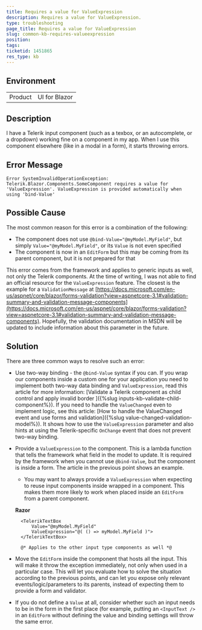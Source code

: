 ```yaml
---
title: Requires a value for ValueExpression
description: Requires a value for ValueExpression.
type: troubleshooting
page_title: Requires a value for ValueExpression
slug: common-kb-requires-valueexpression
position: 
tags: 
ticketid: 1451865
res_type: kb
---
```


## Environment

<table>
    <tbody>
        <tr>
            <td>Product</td>
            <td>UI for Blazor</td>
        </tr>
    </tbody>
</table>

## Description

I have a Telerik input component (such as a texbox, or an autocomplete, or a dropdown) working fine on a component in my app. When I use this component elsewhere (like in a modal in a form), it starts throwing errors.

## Error Message

`Error SystemInvalidOperationException: Telerik.Blazor.Components.SomeComponent requires a value for 'ValueExpression'. ValueExpression is provided automatically when using 'bind-Value'`

## Possible Cause

The most common reason for this error is a combination of the following:

* The component does not use `@bind-Value="@myModel.MyField"`, but simply `Value="@myModel.MyField"`, or its `Value` is not even specified
* The component is now in an `EditForm` but this may be coming from its parent component, but it is not prepared for that

This error comes from the framework and applies to generic inputs as well, not only the Telerik components. At the time of writing, I was not able to find an official resource for the `ValueExpression` feature. The closest is the example for a `ValidationMessage` at [https://docs.microsoft.com/en-us/aspnet/core/blazor/forms-validation?view=aspnetcore-3.1#validation-summary-and-validation-message-components](https://docs.microsoft.com/en-us/aspnet/core/blazor/forms-validation?view=aspnetcore-3.1#validation-summary-and-validation-message-components). Hopefully, the validation documentation in MSDN will be updated to include information about this parameter in the future.

## Solution

There are three common ways to resolve such an error:

* Use two-way binding - the `@bind-Value` syntax if you can. If you wrap our components inside a custom one for your application you need to implement both two-way data binding and `ValueExpression`, read this article for more information: [Validate a Telerik component as child control and apply invalid border ]({%slug inputs-kb-validate-child-component%}). If you need to handle the `ValueChanged` even to implement logic, see this article: [How to handle the ValueChanged event and use forms and validation]({%slug value-changed-validation-model%}). It shows how to use the `ValueExpression` parameter and also hints at using the Telerik-specific `OnChange` event that does not prevent two-way binding.
* Provide a `ValueExpression` to the component. This is a lambda function that tells the framework what field in the model to update. It is required by the framework when you cannot use `@bind-Value`, but the component is inside a form. The article in the previous point shows an example.
    * You may want to always provide a `ValueExpression` when expecting to reuse input components inside wrapped in a component. This makes them more likely to work when placed inside an `EditForm` from a parent component.
    
    **Razor**
    
        <TelerikTextBox 
            Value="@myModel.MyField"
            ValueExpression="@( () => myModel.MyField )">
        </TelerikTextBox>
    
        @* Applies to the other input type components as well *@
    
* Move the `EditForm` inside the component that hosts all the input. This will make it throw the exception immediately, not only when used in a particular case. This will let you evaluate how to solve the situation according to the previous points, and can let you expose only relevant events/logic/parameters to its parents, instead of expecting them to provide a form and validator.
* If you do not define a `Value` at all, consider whether such an input needs to be in the form in the first place (for example, putting an `<InputText />` in an `EditForm` without defining the value and binding settings will throw the same error.
